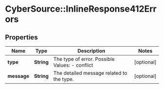 # CyberSource::InlineResponse412Errors

## Properties
Name | Type | Description | Notes
------------ | ------------- | ------------- | -------------
**type** | **String** | The type of error.  Possible Values:   - conflict  | [optional] 
**message** | **String** | The detailed message related to the type. | [optional] 


